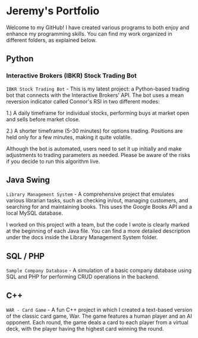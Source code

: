 # Jeremy's Portfolio
Welcome to my GitHub! I have created various programs to both enjoy and enhance my programming skills. You can find my work organized in different folders, as explained below.

## Python

### Interactive Brokers (IBKR) Stock Trading Bot
`IBKR Stock Trading Bot` - This is my latest project: a Python-based trading bot that connects with the Interactive Brokers' API. The bot uses a mean reversion indicator called Connor's RSI in two different modes:

1.) A daily timeframe for individual stocks, performing buys at market open and sells before market close.

2.) A shorter timeframe (5-30 minutes) for options trading. Positions are held only for a few minutes, making it quite volatile.

Although the bot is automated, users need to set it up initially and make adjustments to trading parameters as needed. Please be aware of the risks if you decide to run this algorithm live.

## Java Swing
`Library Management System` - A comprehensive project that emulates various librarian tasks, such as checking in/out, managing customers, and searching for and maintaining books. This uses the Google Books API and a local MySQL database.

I worked on this project with a team, but the code I wrote is clearly marked at the beginning of each Java file. You can find a more detailed description under the docs inside the Library Management System folder.

## SQL / PHP
`Sample Company Database` - A simulation of a basic company database using SQL and PHP for performing CRUD operations in the backend.

## C++
`WAR - Card Game` - A fun C++ project in which I created a text-based version of the classic card game, War. The game features a human player and an AI opponent. Each round, the game deals a card to each player from a virtual deck, with the player having the highest card winning the round.
